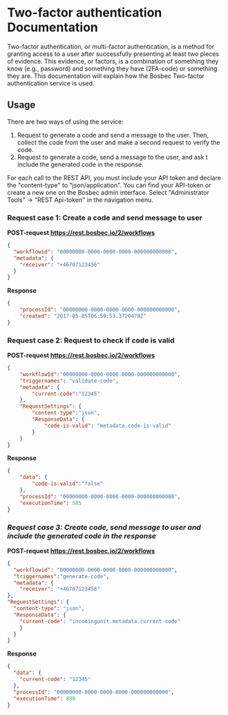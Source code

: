<style>
    .dashboard-container h1,.dashboard-container h2,.dashboard-container h3,.dashboard-container h4,.dashboard-container h5,.dashboard-container p {
    color: #353A40;
}
.dashboard-container h1 {
    font-weight: 400;
    font-size: 32px !important;
    margin-top: 0;
}
.dashboard-container h2 {
    font-weight: 400;
    font-size: 24px;
}
.dashboard-container h3 {
    font-weight: 400;
    font-size: 20px;
}
.dashboard-container h4 {
    font-weight: 400;
    font-size: 16px;
}
.dashboard-container h5 {
    font-weight: 400;
    font-size: 13px;
    letter-spacing: 0px;
}
.dashboard-container p {
    font-weight: 400;
    font-size: 13px;
}
.service-component {
    max-width: 580px;    
}
</style>

# Two-factor authentication Documentation

Two-factor authentication, or multi-factor authentication, is a method for granting access to a user after successfully presenting at least two pieces of evidence. This evidence, or factors, is a combination of something they know (e.g., password) and something they have (2FA-code) or something they are. This documentation will explain how the Bosbec Two-factor authentication service is used.

## Usage
There are two ways of using the service:

1. Request to generate a code and send a message to the user. Then, collect the code from the user and make a second request to verify the code.
2. Request to generate a code, send a message to the user, and ask t include the generated code in the response.

For each call to the REST API, you must include your API token and declare the "content-type" to "json/application". You can find your API-token or create a new one on the Bosbec admin interface. Select "Administrator Tools" -> "REST Api-token" in the navigation menu.



### **Request case 1: Create a code and send message to user**

**POST-request https://rest.bosbec.io/2/workflows**

```JSON
{
  "workflowid": "00000000-0000-0000-0000-000000000000",
  "metadata": {
    "receiver": "+46707123456"
  }
}
```

**Response**

```JSON
{
    "processId": "00000000-0000-0000-0000-000000000000",
    "created": "2017-05-05T06:59:53.3720470Z"
}
```

### **Request case 2: Request to check if code is valid**

**POST-request https://rest.bosbec.io/2/workflows**
```JSON
{
    "workflowId":"00000000-0000-0000-0000-000000000000",
    "triggernames": "validate-code",
    "metadata": {
        "current-code":"12345"
    },
    "RequestSettings": {
        "content-type":"json",
        "ResponseData": {
            "code-is-valid": "metadata.code-is-valid"
        }
    }
}
```

**Response**
```JSON
{
    "data": {
        "code-is-valid":"false"
    },
    "processId": "00000000-0000-0000-0000-000000000000",
    "executionTime": 585 
}
```

### ***Request case 3: Create code, send message to user and include the generated code in the response***

**POST-request https://rest.bosbec.io/2/workflows**

```JSON
{
  "workflowid": "00000000-0000-0000-0000-000000000000",
  "triggernames":"generate-code",
  "metadata": {
    "receiver": "+46707123456"
},
"RequestSettings": {
  "content-type": "json",
  "ResponseData": {
    "current-code": "incomingunit.metadata.current-code"
    }
  }
}
```

**Response**


```JSON
{
  "data": {
    "current-code": "12345"
  },
  "processId": "00000000-0000-0000-0000-000000000000",
  "executionTime": 880
}
```
